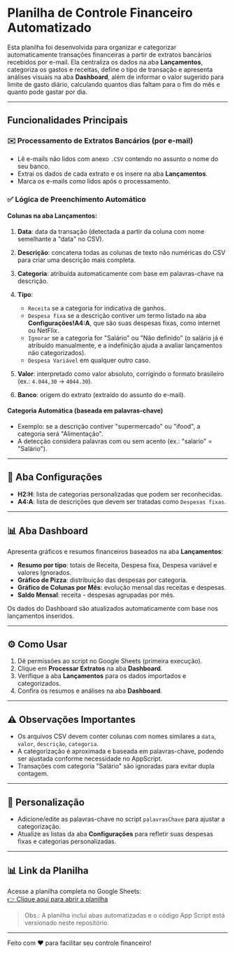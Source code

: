 # Planilha de Controle Financeiro Automatizado

Esta planilha foi desenvolvida para organizar e categorizar automaticamente transações financeiras a partir de extratos bancários recebidos por e-mail. Ela centraliza os dados na aba **Lançamentos**, categoriza os gastos e receitas, define o tipo de transação e apresenta análises visuais na aba **Dashboard**, além de informar o valor sugerido para limite de gasto diário, calculando quantos dias faltam para o fim do mês e quanto pode gastar por dia.

---

## Funcionalidades Principais

### ✉️ Processamento de Extratos Bancários (por e-mail)

* Lê e-mails não lidos com anexo `.CSV` contendo no assunto o nome do seu banco.
* Extrai os dados de cada extrato e os insere na aba **Lançamentos**.
* Marca os e-mails como lidos após o processamento.

### ✅ Lógica de Preenchimento Automático

#### Colunas na aba **Lançamentos**:

1. **Data**: data da transação (detectada a partir da coluna com nome semelhante a "data" no CSV).
2. **Descrição**: concatena todas as colunas de texto não numéricas do CSV para criar uma descrição mais completa.
3. **Categoria**: atribuída automaticamente com base em palavras-chave na descrição.
4. **Tipo**:

   * `Receita` se a categoria for indicativa de ganhos.
   * `Despesa fixa` se a descrição contiver um termo listado na aba **Configurações!A4\:A**, que são suas despesas fixas, como internet ou NetFlix.
   * `Ignorar` se a categoria for "Salário" ou "Não definido" (o salário já é atribuído manualmente, e a indefinição ajuda a avaliar lançamentos não categorizados).
   * `Despesa Variável` em qualquer outro caso.
     
5. **Valor**: interpretado como valor absoluto, corrigindo o formato brasileiro (ex.: `4.044,30` → `4044.30`).
6. **Banco**: origem do extrato (extraído do assunto do e-mail).

#### Categoria Automática (baseada em palavras-chave)

* Exemplo: se a descrição contiver "supermercado" ou "ifood", a categoria será "Alimentação".
* A detecção considera palavras com ou sem acento (ex.: "salario" = "Salário").

---

## 📄 Aba **Configurações**

* **H2\:H**: lista de categorias personalizadas que podem ser reconhecidas.
* **A4\:A**: lista de descrições que devem ser tratadas como `Despesas fixas`.

---

## 📊 Aba **Dashboard**

Apresenta gráficos e resumos financeiros baseados na aba **Lançamentos**:

* **Resumo por tipo**: totais de Receita, Despesa fixa, Despesa variável e valores Ignorados.
* **Gráfico de Pizza**: distribuição das despesas por categoria.
* **Gráfico de Colunas por Mês**: evolução mensal das receitas e despesas.
* **Saldo Mensal**: receita - despesas agrupadas por mês.

Os dados do Dashboard são atualizados automaticamente com base nos lançamentos inseridos.

---

## ⚙️ Como Usar

1. Dê permissões ao script no Google Sheets (primeira execução).
2. Clique em **Processar Extratos** na aba **Dashboard**.
3. Verifique a aba **Lançamentos** para os dados importados e categorizados.
4. Confira os resumos e análises na aba **Dashboard**.

---

## ⚠️ Observações Importantes

* Os arquivos CSV devem conter colunas com nomes similares a `data`, `valor`, `descrição`, `categoria`.
* A categorização é aproximada e baseada em palavras-chave, podendo ser ajustada conforme necessidade no AppScript.
* Transações com categoria "Salário" são ignoradas para evitar dupla contagem.

---

## 📍 Personalização

* Adicione/edite as palavras-chave no script `palavrasChave` para ajustar a categorização.
* Atualize as listas da aba **Configurações** para refletir suas despesas fixas e categorias personalizadas.

---

## 📊 Link da Planilha

Acesse a planilha completa no Google Sheets:  
[👉 Clique aqui para abrir a planilha](https://docs.google.com/spreadsheets/d/14BC7y7sIUc7cerFT-NuuBDaevcvQAnQ5oQ6Be7L-LDc/edit?usp=sharing)

> Obs.: A planilha inclui abas automatizadas e o código App Script está versionado neste repositório.

---
Feito com ❤️ para facilitar seu controle financeiro!
